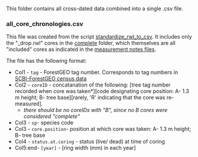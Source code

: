 This folder contains all cross-dated data combined into a single .csv file.

### all_core_chronologies.csv

This file was created from the script [standardize_rwl_to_csv](https://github.com/SCBI-ForestGEO/SCBI-ForestGEO-Data_private/tree/master/tree_cores/R-script). It includes only the "\_drop.rwl" cores in the [complete](https://github.com/SCBI-ForestGEO/SCBI-ForestGEO-Data_private/tree/master/tree_cores/chronologies/current_chronologies/complete) folder, which themselves are all "included" cores as indicated in the [measurement notes files](https://github.com/SCBI-ForestGEO/SCBI-ForestGEO-Data_private/tree/master/tree_cores/measurement_files).

The file has the following format:
  - Col1 - `tag` - ForestGEO tag number. Corresponds to tag numbers in [SCBI-ForestGEO census data](https://github.com/SCBI-ForestGEO/SCBI-ForestGEO-Data/tree/master/tree_main_census)
  - Col2 - `coreID` - concatanation of the following: [tree tag number recorded when core was taken*][code designating core position: A- 1.3 m height; B- tree base][rarely, 'R' indicating that the core was re-measured]. 
     - *there should be no coreIDs with "B", since no B cores were considered "complete"*
  - Col3 - `sp`-  species code
  - Col3 - `core.position`-  position at which core was taken: A- 1.3 m height; B- tree base
  - Col4 - `status.at.coring` - status (live/ dead) at time of coring
  - Col5:end- `[year]` - [ring width (mm) in each year]

